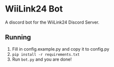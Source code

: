 # WiiLink24 Bot
A discord bot for the WiiLink24 Discord Server.

## Running
1. Fill in config.example.py and copy it to config.py
2. `pip install -r requirements.txt`
3. Run `bot.py` and you are done!
